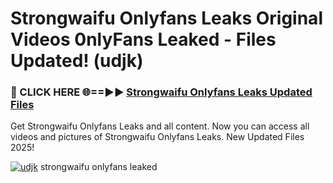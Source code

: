 # Strongwaifu Onlyfans Leaks Original Videos 0nlyFans Leaked - Files Updated! (udjk)

<h3>🔴 CLICK HERE 🌐==►► <a href="https://tinyurl.com/x26r9saj" rel="nofollow">Strongwaifu Onlyfans Leaks Updated Files</a></h3>

Get Strongwaifu Onlyfans Leaks and all content. Now you can access all videos and pictures of Strongwaifu Onlyfans Leaks. New Updated Files 2025!

[![udjk](https://i.imgur.com/LkgZPqh.gif)](https://tinyurl.com/x26r9saj)
strongwaifu onlyfans leaked